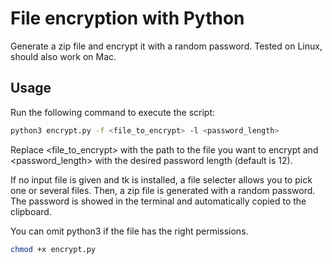 # File encryption with Python

Generate a zip file and encrypt it with a random password. Tested on Linux, should also work on Mac.

## Usage

Run the following command to execute the script:

```bash
python3 encrypt.py -f <file_to_encrypt> -l <password_length>
```

Replace <file_to_encrypt> with the path to the file you want to encrypt and <password_length> with the desired password length (default is 12).

If no input file is given and tk is installed, a file selecter allows you to pick one or several files.
Then, a zip file is generated with a random password. The password is showed in the terminal and automatically copied to the clipboard.

You can omit python3 if the file has the right permissions.

```bash
chmod +x encrypt.py
```

